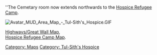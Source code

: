 ''The Cemetary room now extends northwards to the [Hospice Refugee
Camp](:Category:Hospice_Refugee_Camp "wikilink").

![](Avatar_MUD_Area_Map_-_Tul-Sith's_Hospice.GIF "Avatar_MUD_Area_Map_-_Tul-Sith's_Hospice.GIF")

[Highways/Great Wall Map](Highways/Great_Wall_Map "wikilink"),  
[Hospice Refugee Camp Map](Hospice_Refugee_Camp_Map "wikilink").

[Category: Maps](Category:_Maps "wikilink") [Category: Tul-Sith's
Hospice](Category:_Tul-Sith's_Hospice "wikilink")
